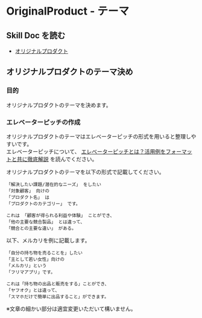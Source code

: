 # OriginalProduct - テーマ

## **Skill Doc を読む**

- [オリジナルプロダクト](/skilldocs/ORIGINAL_PRODUCT.md)

## オリジナルプロダクトのテーマ決め

### 目的

オリジナルプロダクトのテーマを決めます。

### エレベーターピッチの作成

オリジナルプロダクトのテーマはエレベーターピッチの形式を用いると整理しやすいです。<br/>
エレベーターピッチについて、 [エレベーターピッチとは？活用例をフォーマットと共に徹底解説](https://relic.co.jp/battery/jigyou-kaihatsu/20975) を読んでください。

オリジナルプロダクトのテーマを以下の形式で記載してください。

```
「解決したい課題/潜在的なニーズ」 をしたい
「対象顧客」 向けの
「プロダクト名」 は
「プロダクトのカテゴリー」 です。

これは 「顧客が得られる利益や体験」 ことができ、
「他の主要な競合製品」 とは違って、
「競合との主要な違い」 がある。
```

以下、メルカリを例に記載します。

```
「自分の持ち物を売ることを」したい
「主として若い女性」向けの
「メルカリ」という
「フリマアプリ」です。

これは「持ち物の出品と販売をする」ことができ、
「ヤフオク」とは違って、
「スマホだけで簡単に出品すること」ができます。
```

※文章の細かい部分は適宜変更いただいて構いません。
